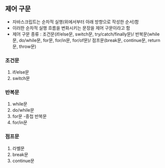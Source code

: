## 제어 구문
- 자바스크립트는 순차적 실행(위에서부터 아래 방향으로 작성한 순서)함
- 이러한 순차적 실행 흐름을 변화시키는 문장을 제어 구문이라고 함
- 제어 구문 종류 : 조건문(if/else문, switch문, try/catch/finally문)/ 반복문(while문, do/while문, for문, for/in문, for/of문)/ 점프문(break문, continue문, return문, throw문)

### 조건문
1. if/else문
2. switch문

### 반복문
1. while문
2. do/while문
3. for문
 -중첩 반복문
4. for/in문

### 점프문
1. 라벨문
2. break문
3. continue문
